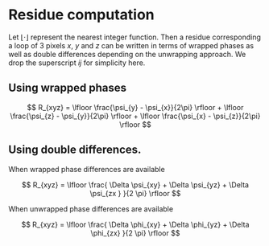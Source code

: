 # Residue computation

Let $\lfloor \cdot \rfloor$ represent the nearest integer function. Then a residue corresponding a loop of 3 pixels $x$, $y$ and $z$ can be written in terms of wrapped phases as well as double differences depending on the unwrapping approach. We drop the superscript $ij$ for simplicity here.


## Using wrapped phases

$$
R_{xyz} = \lfloor \frac{\psi_{y} - \psi_{x}}{2\pi} \rfloor +  \lfloor \frac{\psi_{z} - \psi_{y}}{2\pi} \rfloor +  \lfloor \frac{\psi_{x} - \psi_{z}}{2\pi} \rfloor
$$

## Using double differences.

When wrapped phase differences are available

$$
R_{xyz} = \lfloor \frac{ \Delta \psi_{xy} + \Delta \psi_{yz} + \Delta \psi_{zx  } }{2 \pi} \rfloor
$$


When unwrapped phase differences are available

$$
R_{xyz} = \lfloor \frac{ \Delta \phi_{xy} + \Delta \phi_{yz} + \Delta \phi_{zx} }{2 \pi} \rfloor
$$
